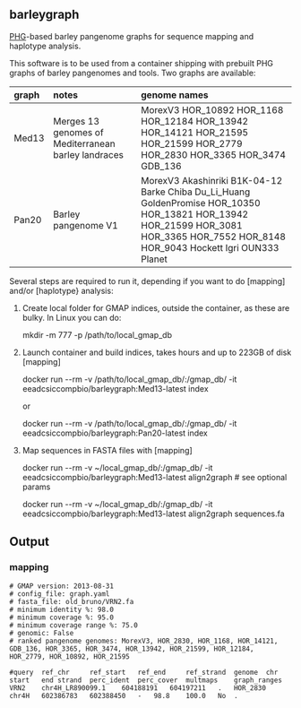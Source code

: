 ## barleygraph

[PHG](https://github.com/maize-genetics/phg_v2)-based barley pangenome graphs for sequence mapping and haplotype analysis.

This software is to be used from a container shipping with prebuilt PHG graphs of barley pangenomes and tools. Two graphs are available:

|graph|notes|genome names|
|:----|:----|:-----------|
|Med13|Merges 13 genomes of Mediterranean barley landraces|MorexV3 HOR_10892 HOR_1168 HOR_12184 HOR_13942 HOR_14121 HOR_21595 HOR_21599 HOR_2779 HOR_2830 HOR_3365 HOR_3474 GDB_136|
|Pan20|Barley pangenome V1|MorexV3 Akashinriki B1K-04-12 Barke Chiba Du_Li_Huang GoldenPromise HOR_10350 HOR_13821 HOR_13942 HOR_21599 HOR_3081 HOR_3365 HOR_7552 HOR_8148 HOR_9043 Hockett Igri OUN333 Planet|

Several steps are required to run it, depending if you want to do [mapping] and/or [haplotype} analysis:

1. Create local folder for GMAP indices, outside the container, as these are bulky. In Linux you can do:

    mkdir -m 777 -p /path/to/local_gmap_db

2. Launch container and build indices, takes hours and up to 223GB of disk [mapping]

    docker run --rm -v /path/to/local_gmap_db/:/gmap_db/ -it eeadcsiccompbio/barleygraph:Med13-latest index

    or

    docker run --rm -v /path/to/local_gmap_db/:/gmap_db/ -it eeadcsiccompbio/barleygraph:Pan20-latest index
    
3. Map sequences in FASTA files with [mapping]

    docker run --rm -v ~/local_gmap_db/:/gmap_db/ -it eeadcsiccompbio/barleygraph:Med13-latest align2graph # see optional params

    docker run --rm -v ~/local_gmap_db/:/gmap_db/ -it eeadcsiccompbio/barleygraph:Med13-latest align2graph sequences.fa

## Output

### mapping

    # GMAP version: 2013-08-31
    # config_file: graph.yaml
    # fasta_file: old_bruno/VRN2.fa
    # minimum identity %: 98.0
    # minimum coverage %: 95.0
    # minimum coverage range %: 75.0
    # genomic: False
    # ranked pangenome genomes: MorexV3, HOR_2830, HOR_1168, HOR_14121, GDB_136, HOR_3365, HOR_3474, HOR_13942, HOR_21599, HOR_12184, HOR_2779, HOR_10892, HOR_21595

    #query	ref_chr		ref_start	ref_end		ref_strand	genome	chr	start	end	strand	perc_ident	perc_cover	multmaps	graph_ranges
    VRN2	chr4H_LR890099.1	604188191	604197211	.	HOR_2830	chr4H	602386783	602388450	-	98.8	100.0	No	.


